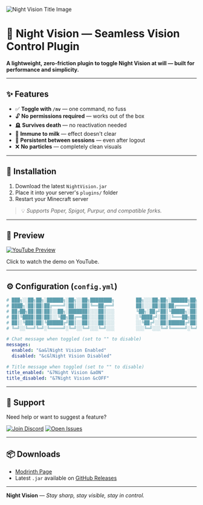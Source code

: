 ![Night Vision Title Image](https://cdn.modrinth.com/data/cached_images/53bc8fe7c0c7944f4446f187d5068b7e3e9a249b.png)

# 🌙 Night Vision — Seamless Vision Control Plugin

**A lightweight, zero-friction plugin to toggle Night Vision at will — built for performance and simplicity.**

---

## ✨ Features

* ✅ **Toggle with `/nv`** — one command, no fuss
* 🔓 **No permissions required** — works out of the box
* 🪦 **Survives death** — no reactivation needed
* 🥛 **Immune to milk** — effect doesn't clear
* 🔁 **Persistent between sessions** — even after logout
* ❌ **No particles** — completely clean visuals

---

## 🚀 Installation

1. Download the latest `NightVision.jar`
2. Place it into your server's `plugins/` folder
3. Restart your Minecraft server

> 💡 *Supports Paper, Spigot, Purpur, and compatible forks.*

---

## 🔎 Preview

[![YouTube Preview](https://img.youtube.com/vi/n35jMuxTI28/hqdefault.jpg)](https://www.youtube-nocookie.com/embed/n35jMuxTI28)

Click to watch the demo on YouTube.

---

## ⚙️ Configuration (`config.yml`)

```yaml
# ███╗░░██╗██╗░██████╗░██╗░░██╗████████╗        ██╗░░░██╗██╗░██████╗██╗░█████╗░███╗░░██╗
# ████╗░██║██║██╔════╝░██║░░██║╚══██╔══╝        ██║░░░██║██║██╔════╝██║██╔══██╗████╗░██║
# ██╔██╗██║██║██║░░██╗░███████║░░░██║░░░        ╚██╗░██╔╝██║╚█████╗░██║██║░░██║██╔██╗██║
# ██║╚████║██║██║░░╚██╗██╔══██║░░░██║░░░        ░╚████╔╝░██║░╚═══██╗██║██║░░██║██║╚████║
# ██║░╚███║██║╚██████╔╝██║░░██║░░░██║░░░        ░░╚██╔╝░░██║██████╔╝██║╚█████╔╝██║░╚███║
# ╚═╝░░╚══╝╚═╝░╚═════╝░╚═╝░░╚═╝░░░╚═╝░░░        ░░░╚═╝░░░╚═╝╚═════╝░╚═╝░╚════╝░╚═╝░░╚══╝

# Chat message when toggled (set to "" to disable)
messages:
  enabled: "&a&lNight Vision Enabled"
  disabled: "&c&lNight Vision Disabled"

# Title message when toggled (set to "" to disable)
title_enabled: "&7Night Vision &aON"
title_disabled: "&7Night Vision &cOFF"
```

---

## 💬 Support

Need help or want to suggest a feature?

[![Join Discord](https://img.shields.io/discord/1378591879393710110?label=Join%20Our%20Discord\&logo=discord\&style=for-the-badge)](https://discord.gg/pAPPvSmWRK)
[![Open Issues](https://img.shields.io/github/issues/synkfr/NightVision?label=Report%20an%20Issue\&logo=github\&style=for-the-badge)](https://github.com/synkfr/NightVision/issues)

---

## 📦 Downloads

* [Modrinth Page](https://modrinth.com/plugin/nHMJyqvR)
* Latest `.jar` available on [GitHub Releases](https://github.com/synkfr/NightVision/releases)

---

**Night Vision** — *Stay sharp, stay visible, stay in control.*
